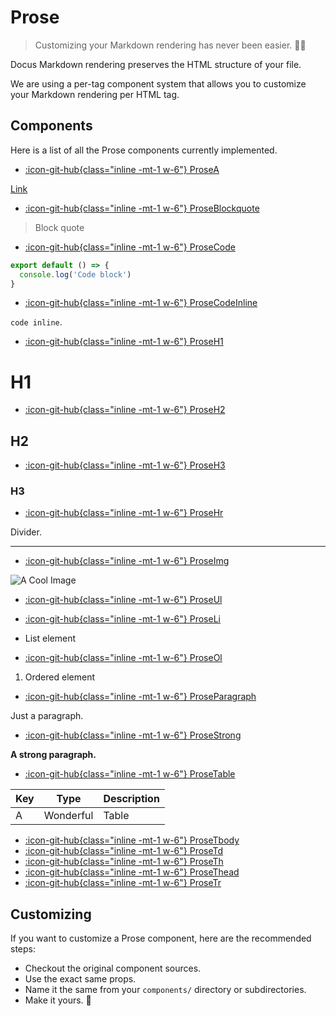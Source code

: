 # Prose

> Customizing your Markdown rendering has never been easier. 🧙‍♂️

Docus Markdown rendering preserves the HTML structure of your file.

We are using a per-tag component system that allows you to customize your Markdown rendering per HTML tag.

## Components

Here is a list of all the Prose components currently implemented.

- [:icon-git-hub{class="inline -mt-1 w-6"} ProseA](https://github.com/nuxtlabs/docus/tree/main/src/defaultTheme/components/atoms/prose/ProseA.vue)

[Link](/writing/prose)

- [:icon-git-hub{class="inline -mt-1 w-6"} ProseBlockquote](https://github.com/nuxtlabs/docus/tree/main/src/defaultTheme/components/atoms/prose/ProseBlockquote.vue)

> Block quote

- [:icon-git-hub{class="inline -mt-1 w-6"} ProseCode](https://github.com/nuxtlabs/docus/tree/main/src/defaultTheme/components/atoms/prose/ProseCode.vue)

```javascript
export default () => {
  console.log('Code block')
}
```

- [:icon-git-hub{class="inline -mt-1 w-6"} ProseCodeInline](https://github.com/nuxtlabs/docus/tree/main/src/defaultTheme/components/atoms/prose/ProseCodeInline.vue)

`code inline`.

- [:icon-git-hub{class="inline -mt-1 w-6"} ProseH1](https://github.com/nuxtlabs/docus/tree/main/src/defaultTheme/components/atoms/prose/ProseH1.vue)

# H1

- [:icon-git-hub{class="inline -mt-1 w-6"} ProseH2](https://github.com/nuxtlabs/docus/tree/main/src/defaultTheme/components/atoms/prose/ProseH2.vue)

## H2

- [:icon-git-hub{class="inline -mt-1 w-6"} ProseH3](https://github.com/nuxtlabs/docus/tree/main/src/defaultTheme/components/atoms/prose/ProseH3.vue)

### H3

- [:icon-git-hub{class="inline -mt-1 w-6"} ProseHr](https://github.com/nuxtlabs/docus/tree/main/src/defaultTheme/components/atoms/prose/ProseHr.vue)

Divider.

---

- [:icon-git-hub{class="inline -mt-1 w-6"} ProseImg](https://github.com/nuxtlabs/docus/tree/main/src/defaultTheme/components/atoms/prose/ProseImg.vue)

![A Cool Image](/preview.png)

- [:icon-git-hub{class="inline -mt-1 w-6"} ProseUl](https://github.com/nuxtlabs/docus/tree/main/src/defaultTheme/components/atoms/prose/ProseUl.vue)

- [:icon-git-hub{class="inline -mt-1 w-6"} ProseLi](https://github.com/nuxtlabs/docus/tree/main/src/defaultTheme/components/atoms/prose/ProseLi.vue)

- List element

- [:icon-git-hub{class="inline -mt-1 w-6"} ProseOl](https://github.com/nuxtlabs/docus/tree/main/src/defaultTheme/components/atoms/prose/ProseOl.vue)

1. Ordered element

- [:icon-git-hub{class="inline -mt-1 w-6"} ProseParagraph](https://github.com/nuxtlabs/docus/tree/main/src/defaultTheme/components/atoms/prose/ProseParagraph.vue)

Just a paragraph.

- [:icon-git-hub{class="inline -mt-1 w-6"} ProseStrong](https://github.com/nuxtlabs/docus/tree/main/src/defaultTheme/components/atoms/prose/ProseStrong.vue)

**A strong paragraph.**

- [:icon-git-hub{class="inline -mt-1 w-6"} ProseTable](https://github.com/nuxtlabs/docus/tree/main/src/defaultTheme/components/atoms/prose/ProseTable.vue)

| Key | Type | Description |
|---------|--------| -----|
| A | Wonderful | Table |

- [:icon-git-hub{class="inline -mt-1 w-6"} ProseTbody](https://github.com/nuxtlabs/docus/tree/main/src/defaultTheme/components/atoms/prose/ProseTbody.vue) 
- [:icon-git-hub{class="inline -mt-1 w-6"} ProseTd](https://github.com/nuxtlabs/docus/tree/main/src/defaultTheme/components/atoms/prose/ProseTd.vue)
- [:icon-git-hub{class="inline -mt-1 w-6"} ProseTh](https://github.com/nuxtlabs/docus/tree/main/src/defaultTheme/components/atoms/prose/ProseTh.vue)
- [:icon-git-hub{class="inline -mt-1 w-6"} ProseThead](https://github.com/nuxtlabs/docus/tree/main/src/defaultTheme/components/atoms/prose/ProseThead.vue)
- [:icon-git-hub{class="inline -mt-1 w-6"} ProseTr](https://github.com/nuxtlabs/docus/tree/main/src/defaultTheme/components/atoms/prose/ProseTr.vue)

## Customizing

If you want to customize a Prose component, here are the recommended steps:

- Checkout the original component sources.
- Use the exact same props.
- Name it the same from your `components/` directory or subdirectories.
- Make it yours. 🚀
